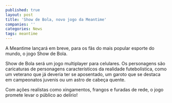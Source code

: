 ```yaml
---
published: true
layout: post
title: 'Show de Bola, novo jogo da Meantime'
companies: ''
categories: News
tags: meantime
---
```

A Meantime lan&ccedil;ar&aacute; em breve, para os f&atilde;s do mais popular esporte do mundo, o jogo Show de Bola.

Show de Bola ser&aacute; um jogo multiplayer para celulares. Os personagens s&atilde;o caricaturas de personagens caracter&iacute;sticos da realidade futebol&iacute;stica, como um veterano que j&aacute; deveria ter se aposentado, um garoto que se destaca em campeonatos juvenis ou um astro de cabe&ccedil;a quente.

Com a&ccedil;&otilde;es realistas como xingamentos, frangos e furadas de rede, o jogo promete levar o p&uacute;blico ao del&iacute;rio!

